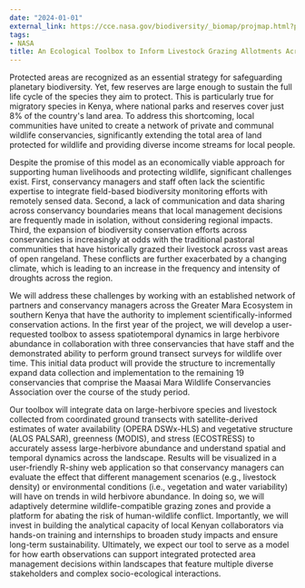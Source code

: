 ```yaml
---
date: "2024-01-01"
external_link: https://cce.nasa.gov/biodiversity/_biomap/projmap.html?projType=project&projID=4277&progID=10
tags:
- NASA
title: An Ecological Toolbox to Inform Livestock Grazing Allotments Across Wildlife Conservancies in Kenya
---
```


Protected areas are recognized as an essential strategy for safeguarding planetary biodiversity. Yet, few reserves are large enough to sustain the full life cycle of the species they aim to protect. This is particularly true for migratory species in Kenya, where national parks and reserves cover just 8% of the country's land area. To address this shortcoming, local communities have united to create a network of private and communal wildlife conservancies, significantly extending the total area of land protected for wildlife and providing diverse income streams for local people.
 
Despite the promise of this model as an economically viable approach for supporting human livelihoods and protecting wildlife, significant challenges exist. First, conservancy managers and staff often lack the scientific expertise to integrate field-based biodiversity monitoring efforts with remotely sensed data. Second, a lack of communication and data sharing across conservancy boundaries means that local management decisions are frequently made in isolation, without considering regional impacts. Third, the expansion of biodiversity conservation efforts across conservancies is increasingly at odds with the traditional pastoral communities that have historically grazed their livestock across vast areas of open rangeland. These conflicts are further exacerbated by a changing climate, which is leading to an increase in the frequency and intensity of droughts across the region.
 
We will address these challenges by working with an established network of partners and conservancy managers across the Greater Mara Ecosystem in southern Kenya that have the authority to implement scientifically-informed conservation actions. In the first year of the project, we will develop a user-requested toolbox to assess spatiotemporal dynamics in large herbivore abundance in collaboration with three conservancies that have staff and the demonstrated ability to perform ground transect surveys for wildlife over time. This initial data product will provide the structure to incrementally expand data collection and implementation to the remaining 19 conservancies that comprise the Maasai Mara Wildlife Conservancies Association over the course of the study period.
 
Our toolbox will integrate data on large-herbivore species and livestock collected from coordinated ground transects with satellite-derived estimates of water availability (OPERA DSWx-HLS) and vegetative structure (ALOS PALSAR), greenness (MODIS), and stress (ECOSTRESS) to accurately assess large-herbivore abundance and understand spatial and temporal dynamics across the landscape. Results will be visualized in a user-friendly R-shiny web application so that conservancy managers can evaluate the effect that different management scenarios (e.g., livestock density) or environmental conditions (i.e., vegetation and water variability) will have on trends in wild herbivore abundance. In doing so, we will adaptively determine wildlife-compatible grazing zones and provide a platform for abating the risk of human-wildlife conflict. Importantly, we will invest in building the analytical capacity of local Kenyan collaborators via hands-on training and internships to broaden study impacts and ensure long-term sustainability. Ultimately, we expect our tool to serve as a model for how earth observations can support integrated protected area management decisions within landscapes that feature multiple diverse stakeholders and complex socio-ecological interactions.


 